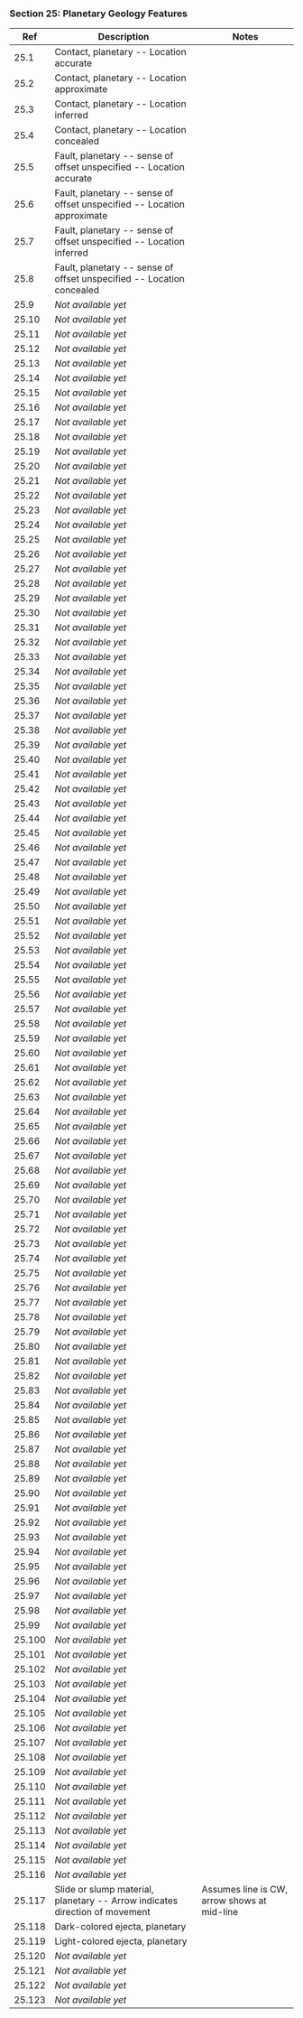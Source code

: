 ### Section 25: Planetary Geology Features

Ref | Description | Notes
--- | --- | --- 
25.1 | Contact, planetary -- Location accurate | 
25.2 | Contact, planetary -- Location approximate | 
25.3 | Contact, planetary -- Location inferred | 
25.4 | Contact, planetary -- Location concealed | 
25.5 | Fault, planetary -- sense of offset unspecified -- Location accurate|
25.6 | Fault, planetary -- sense of offset unspecified -- Location approximate |
25.7 | Fault, planetary -- sense of offset unspecified -- Location inferred |
25.8 | Fault, planetary -- sense of offset unspecified -- Location concealed |
25.9|_Not available yet_|
25.10|_Not available yet_|
25.11|_Not available yet_|
25.12|_Not available yet_|
25.13|_Not available yet_|
25.14|_Not available yet_|
25.15|_Not available yet_|
25.16|_Not available yet_|
25.17|_Not available yet_|
25.18|_Not available yet_|
25.19|_Not available yet_|
25.20|_Not available yet_|
25.21|_Not available yet_|
25.22|_Not available yet_|
25.23|_Not available yet_|
25.24|_Not available yet_|
25.25|_Not available yet_|
25.26|_Not available yet_|
25.27|_Not available yet_|
25.28|_Not available yet_|
25.29|_Not available yet_|
25.30|_Not available yet_|
25.31|_Not available yet_|
25.32|_Not available yet_|
25.33|_Not available yet_|
25.34|_Not available yet_|
25.35|_Not available yet_|
25.36|_Not available yet_|
25.37|_Not available yet_|
25.38|_Not available yet_|
25.39|_Not available yet_|
25.40|_Not available yet_|
25.41|_Not available yet_|
25.42|_Not available yet_|
25.43|_Not available yet_|
25.44|_Not available yet_|
25.45|_Not available yet_|
25.46|_Not available yet_|
25.47|_Not available yet_|
25.48|_Not available yet_|
25.49|_Not available yet_|
25.50|_Not available yet_|
25.51|_Not available yet_|
25.52|_Not available yet_|
25.53|_Not available yet_|
25.54|_Not available yet_|
25.55|_Not available yet_|
25.56|_Not available yet_|
25.57|_Not available yet_|
25.58|_Not available yet_|
25.59|_Not available yet_|
25.60|_Not available yet_|
25.61|_Not available yet_|
25.62|_Not available yet_|
25.63|_Not available yet_|
25.64|_Not available yet_|
25.65|_Not available yet_|
25.66|_Not available yet_|
25.67|_Not available yet_|
25.68|_Not available yet_|
25.69|_Not available yet_|
25.70|_Not available yet_|
25.71|_Not available yet_|
25.72|_Not available yet_|
25.73|_Not available yet_|
25.74|_Not available yet_|
25.75|_Not available yet_|
25.76|_Not available yet_|
25.77|_Not available yet_|
25.78|_Not available yet_|
25.79|_Not available yet_|
25.80|_Not available yet_|
25.81|_Not available yet_|
25.82|_Not available yet_|
25.83|_Not available yet_|
25.84|_Not available yet_|
25.85|_Not available yet_|
25.86|_Not available yet_|
25.87|_Not available yet_|
25.88|_Not available yet_|
25.89|_Not available yet_|
25.90|_Not available yet_|
25.91|_Not available yet_|
25.92|_Not available yet_|
25.93|_Not available yet_|
25.94|_Not available yet_|
25.95|_Not available yet_|
25.96|_Not available yet_|
25.97|_Not available yet_|
25.98|_Not available yet_|
25.99|_Not available yet_|
25.100|_Not available yet_|
25.101|_Not available yet_|
25.102|_Not available yet_|
25.103|_Not available yet_|
25.104|_Not available yet_|
25.105|_Not available yet_|
25.106|_Not available yet_|
25.107|_Not available yet_|
25.108|_Not available yet_|
25.109|_Not available yet_|
25.110|_Not available yet_|
25.111|_Not available yet_|
25.112|_Not available yet_|
25.113|_Not available yet_|
25.114|_Not available yet_|
25.115|_Not available yet_|
25.116|_Not available yet_|
25.117|Slide or slump material, planetary -- Arrow indicates direction of movement| Assumes line is CW, arrow shows at mid-line 
25.118|Dark-colored ejecta, planetary|
25.119|Light-colored ejecta, planetary|
25.120|_Not available yet_|
25.121|_Not available yet_|
25.122|_Not available yet_|
25.123|_Not available yet_|


